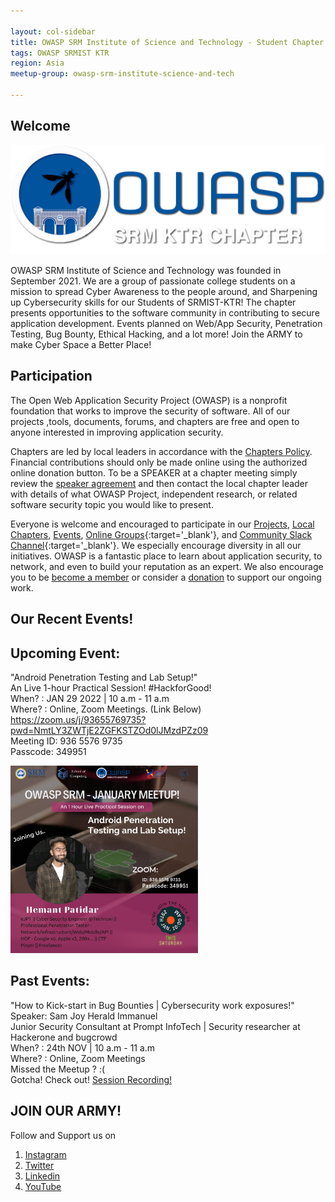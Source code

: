 ```yaml
---

layout: col-sidebar
title: OWASP SRM Institute of Science and Technology - Student Chapter
tags: OWASP SRMIST KTR
region: Asia
meetup-group: owasp-srm-institute-science-and-tech

---
```



## Welcome

<img src="assets/images/final logo.png">

OWASP SRM Institute of Science and Technology was founded in September 2021. We are a group of passionate college students on a mission to spread Cyber Awareness to the people around, and Sharpening up Cybersecurity skills for our Students of SRMIST-KTR! The chapter presents opportunities to the software community in contributing to secure application development.
Events planned on Web/App Security, Penetration Testing, Bug Bounty, Ethical Hacking, and a lot more! 
Join the ARMY to make Cyber Space a Better Place!

## Participation
The Open Web Application Security Project (OWASP) is a nonprofit foundation that works to improve the security of software. All of our projects ,tools, documents, forums, and chapters are free and open to anyone interested in improving application security. 

Chapters are led by local leaders in accordance with the [Chapters Policy](/www-policy/operational/chapters). Financial contributions should only be made online using the authorized online donation button. To be a SPEAKER at a chapter meeting simply review the [speaker agreement](/www-policy/legal/speaker-agreement) and then contact the local chapter leader with details of what OWASP Project, independent research, or related software security topic you would like to present.

Everyone is welcome and encouraged to participate in our [Projects](/projects/), [Local Chapters](/chapters/), [Events](/events/), [Online Groups](https://groups.google.com/a/owasp.com/){:target='_blank'}, and [Community Slack Channel](https://owasp.slack.com/){:target='_blank'}. We especially encourage diversity in all our initiatives. OWASP is a fantastic place to learn about application security, to network, and even to build your reputation as an expert. We also encourage you to be [become a member](/membership/) or consider a [donation](/donate/) to support our ongoing work.



Our Recent Events! <!-- You should keep this section as it will populate your meetup events -->
---------------------

## Upcoming Event: <br>
"Android Penetration Testing and Lab Setup!" <br>
An Live 1-hour Practical Session! #HackforGood! <br>
When? : JAN 29 2022 | 10 a.m - 11 a.m<br>
Where? : Online, Zoom Meetings. (Link Below) <br>
https://zoom.us/j/93655769735?pwd=NmtLY3ZWTjE2ZGFKSTZOd0lJMzdPZz09 <br>
Meeting ID: 936 5576 9735 <br>
Passcode: 349951

<img src="assets/images/jan 29 meetup.png" width="300" height="300">

## Past Events: <br>
"How to Kick-start in Bug Bounties | Cybersecurity work exposures!" <br>
Speaker: Sam Joy Herald Immanuel<br>
Junior Security Consultant at Prompt InfoTech | Security researcher at Hackerone and bugcrowd <br>
When? : 24th NOV | 10 a.m - 11 a.m <br>
Where? : Online, Zoom Meetings <br>
Missed the Meetup ? :( <br>
Gotcha! Check out! <a href="https://youtu.be/6We5iBWdCHA" target="_blank">Session Recording! </a>

## JOIN OUR ARMY!
Follow and Support us on
1. <a href="https://www.instagram.com/owasp.srmist/" target="_blank"> Instagram </a>
2. <a href="https://twitter.com/owasp_srmistktr?t=fwOxPGLLLQin9rKY5bHcfg&s=09" target="_blank">Twitter  </a>
3. <a href="https://www.linkedin.com/company/owasp-srmist-ktr/" target="_blank"> Linkedin </a>
4. <a href="https://www.youtube.com/channel/UCNP_wAfI6tEZf2qZSoVmgIg" target="_blank"> YouTube </a>

